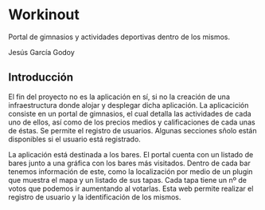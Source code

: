 # Workinout

Portal de gimnasios y actividades deportivas dentro de los mismos.

Jesús García Godoy

## Introducción

El fin del proyecto no es la aplicación en sí, si no la creación de una infraestructura donde alojar y desplegar dicha aplicación. La aplicacición consiste en un portal de gimnasios, el cual detalla las actividades de cada uno de ellos, así como de los precios medios y calificaciones de cada unas de éstas.
Se permite el registro de usuarios. Algunas secciones sñolo están disponibles si el usuario está registrado.

La aplicación está destinada a los bares. El portal cuenta con un listado de bares junto a una gráfica con los bares más visitados. Dentro de cada bar tenemos información de este, como la localización por medio de un plugin que muestra el mapa y un listado de sus tapas. Cada tapa tiene un nº de votos que podemos ir aumentando al votarlas.
Esta web permite realizar el registro de usuario y la identificación de los mismos.
